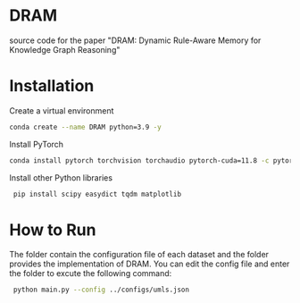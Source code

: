 # DRAM
source code for the paper "DRAM: Dynamic Rule-Aware Memory for Knowledge Graph Reasoning"
# Installation
Create a virtual environment
 ```bash
 conda create --name DRAM python=3.9 -y
 ```
Install PyTorch 
 ```bash
 conda install pytorch torchvision torchaudio pytorch-cuda=11.8 -c pytorch -c nvidia
```
Install other Python libraries
```bash
 pip install scipy easydict tqdm matplotlib 
```
# How to Run
The folder contain the configuration file of each dataset and the folder provides the implementation of DRAM. You can edit the config file and enter the folder to excute the following command:
```bash
 python main.py --config ../configs/umls.json
```
